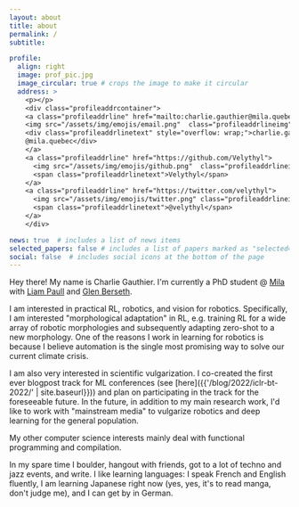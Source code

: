 ```yaml
---
layout: about
title: about
permalink: /
subtitle: 

profile:
  align: right
  image: prof_pic.jpg
  image_circular: true # crops the image to make it circular
  address: >
    <p></p>
    <div class="profileaddrcontainer">
    <a class="profileaddrline" href="mailto:charlie.gauthier@mila.quebec">
    <img src="/assets/img/emojis/email.png"  class="profileaddrlineimg"/>
    <div class="profileaddrlinetext" style="overflow: wrap;">charlie.gauthier
    @mila.quebec</div>
    </a>
    <a class="profileaddrline" href="https://github.com/Velythyl">
      <img src="/assets/img/emojis/github.png"  class="profileaddrlineimg"/>
      <span class="profileaddrlinetext">Velythyl</span>
    </a>
    <a class="profileaddrline" href="https://twitter.com/velythyl">
      <img src="/assets/img/emojis/twitter.png" class="profileaddrlineimg"/>
      <span class="profileaddrlinetext">@velythyl</span>
    </a>
    </div>

news: true  # includes a list of news items
selected_papers: false # includes a list of papers marked as "selected={true}"
social: false  # includes social icons at the bottom of the page
---
```


Hey there! My name is Charlie Gauthier. I'm currently a PhD student @ [Mila](https://mila.quebec/en/) with [Liam Paull](https://liampaull.ca/) and [Glen Berseth](https://neo-x.github.io/).

I am interested in practical RL, robotics, and vision for robotics. Specifically, I am interested "morphological adaptation" in RL, e.g. training RL for a wide array of robotic morphologies and subsequently adapting zero-shot to a new morphology. 
One of the reasons I work in
learning for robotics 
is because I believe automation is the single most promising way to solve our current climate crisis.

<!-- I've recently became enamored with legged robots. Hit me up if you have a cool project idea involving them. -->

I am also very interested in scientific vulgarization.
I co-created the first ever blogpost track for ML conferences
(see [here]({{'/blog/2022/iclr-bt-2022/' | site.baseurl}})) and plan on participating in the track for the foreseeable future. In the future, 
in addition to my main research work, I'd like to work with "mainstream media"
to vulgarize robotics and deep learning for the general population.

My other computer science interests mainly deal with functional programming and compilation. 

In my spare time I boulder, hangout with friends, got to a lot of techno and jazz events, and write. 
I like learning languages: I speak French and English fluently, I am learning Japanese right now (yes, yes, it's to read manga, don't judge me), 
and I can get by in German.
